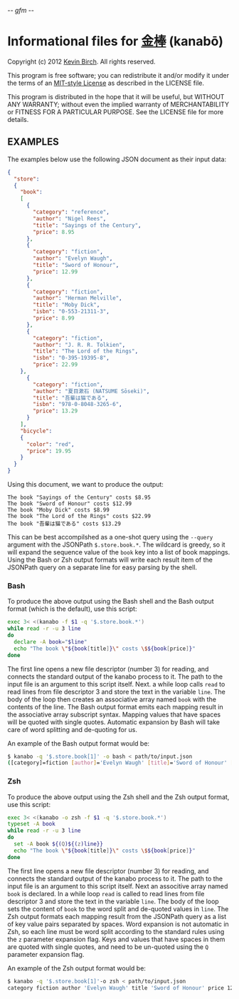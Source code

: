 -*- gfm -*-

# Informational files for [金棒][home] (kanabō)

Copyright (c) 2012 [Kevin Birch](mailto:kmb@pobox.com).  All rights reserved.

This program is free software; you can redistribute it and/or modify
it under the terms of an [MIT-style License][license] as described in
the LICENSE file.

This program is distributed in the hope that it will be useful,
but WITHOUT ANY WARRANTY; without even the implied warranty of
MERCHANTABILITY or FITNESS FOR A PARTICULAR PURPOSE.  See the
LICENSE file for more details.

## EXAMPLES

The examples below use the following JSON document as their input data:

```json
{
  "store":
  {
    "book":
    [ 
      {
        "category": "reference",
        "author": "Nigel Rees",
        "title": "Sayings of the Century",
        "price": 8.95
      },
      {
        "category": "fiction",
        "author": "Evelyn Waugh",
        "title": "Sword of Honour",
        "price": 12.99
      },
      {
        "category": "fiction",
        "author": "Herman Melville",
        "title": "Moby Dick",
        "isbn": "0-553-21311-3",
        "price": 8.99
      },
      { 
        "category": "fiction",
        "author": "J. R. R. Tolkien",
        "title": "The Lord of the Rings",
        "isbn": "0-395-19395-8",
        "price": 22.99
    },
      {
        "category": "fiction",
        "author": "夏目漱石 (NATSUME Sōseki)",
        "title": "吾輩は猫である",
        "isbn": "978-0-8048-3265-6",
        "price": 13.29
      }
    ],
    "bicycle":
    {
      "color": "red",
      "price": 19.95
    }
  }
}
```

Using this document, we want to produce the output:

```shell
The book "Sayings of the Century" costs $8.95
The book "Sword of Honour" costs $12.99
The book "Moby Dick" costs $8.99
The book "The Lord of the Rings" costs $22.99
The book "吾輩は猫である" costs $13.29
```

This can be best accompilshed as a one-shot query using the `--query` argument with the JSONPath `$.store.book.*`.  The wildcard is greedy, so it will expand the sequence value of the `book` key into a list of book mappings.  Using the Bash or Zsh output formats will write each result item of the JSONPath query on a separate line for easy parsing by the shell.

### Bash

To produce the above output using the Bash shell and the Bash output format (which is the default), use this script:

```bash
exec 3< <(kanabo -f $1 -q '$.store.book.*')
while read -r -u 3 line
do
  declare -A book="$line"
  echo "The book \"${book[title]}\" costs \$${book[price]}"
done
```

The first line opens a new file descriptor (number 3) for reading, and connects the standard output of the kanabo process to it.  The path to the input file is an argument to this script itself.  Next. a while loop calls `read` to read lines from file descriptor 3 and store the text in the variable `line`.  The body of the loop then creates an associative array named `book` with the contents of the line.  The Bash output format emits each mapping result in the associative array subscript syntax.  Mapping values that have spaces will be quoted with single quotes.  Automatic expansion by Bash will take care of word splitting and de-quoting for us.

An example of the Bash output format would be:

```bash
$ kanabo -q '$.store.book[1]' -o bash < path/to/input.json
([category]=fiction [author]='Evelyn Waugh' [title]='Sword of Honour' [price]=12.99 )
```

### Zsh

To produce the above output using the Zsh shell and the Zsh output format, use this script:

```zsh
exec 3< <(kanabo -o zsh -f $1 -q '$.store.book.*')
typeset -A book
while read -r -u 3 line
do
  set -A book ${(Q)${(z)line}}
  echo "The book \"${book[title]}\" costs \$${book[price]}"
done
```

The first line opens a new file descriptor (number 3) for reading, and connects the standard output of the kanabo process to it.  The path to the input file is an argument to this script itself.  Next an associtive array named `book` is declared.  In a while loop `read` is called to read lines from file descriptor 3 and store the text in the variable `line`.  The body of the loop sets the content of `book` to the word split and de-quoted values in `line`.  The Zsh output formats each mapping result from the JSONPath query as a list of key value pairs separated by spaces.  Word expansion is not automatic in Zsh, so each line must be word split according to the standard rules using the `z` parameter expansion flag.  Keys and values that have spaces in them are quoted with single quotes, and need to be un-quoted using the `Q` parameter expansion flag.

An example of the Zsh output format would be:

```zsh
$ kanabo -q '$.store.book[1]'-o zsh < path/to/input.json
category fiction author 'Evelyn Waugh' title 'Sword of Honour' price 12.99
```

[home]: https://github.com/kevinbirch/kanabo "project home"
[wiki]: http://en.wikipedia.org/wiki/Kanabō "Wikipedia entry for kanabō"
[mit]: http://www.opensource.org/licenses/ncsa
[license]: https://github.com/kevinbirch/kanabo/blob/master/LICENSE.md "license file"
